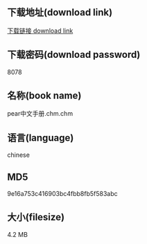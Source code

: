 ## 下载地址(download link)
[下载链接 download link](https://voluble-croquembouche-d321dc.netlify.app/?s=pear%E4%B8%AD%E6%96%87%E6%89%8B%E5%86%8C.chm)

## 下载密码(download password)
8078

## 名称(book name)
pear中文手册.chm.chm

## 语言(language)
chinese

## MD5
9e16a753c416903bc4fbb8fb5f583abc

## 大小(filesize)
4.2 MB
